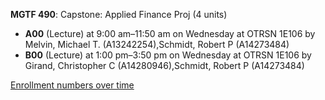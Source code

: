 **MGTF 490**: Capstone: Applied Finance Proj (4 units)

- **A00** (Lecture) at 9:00 am–11:50 am on Wednesday at OTRSN 1E106 by Melvin, Michael T. (A13242254),Schmidt, Robert P (A14273484)
- **B00** (Lecture) at 1:00 pm–3:50 pm on Wednesday at OTRSN 1E106 by Girand, Christopher C (A14280946),Schmidt, Robert P (A14273484)

[Enrollment numbers over time](./MGTF490.tsv)
